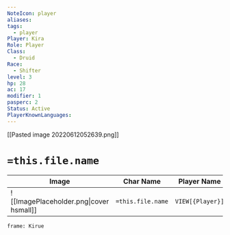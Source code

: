 ```yaml
---
NoteIcon: player
aliases: 
tags:
  - player
Player: Kira
Role: Player
Class:
  - Druid
Race:
  - Shifter
level: 3
hp: 28
ac: 17
modifier: 1
pasperc: 2
Status: Active
PlayerKnownLanguages:
---
```




[[Pasted image 20220612052639.png]]

# `=this.file.name`

| Image                                              | Char Name         | Player Name    | Class         | Race         | Level         |
| -------------------------------------------------- | ----------------- | -------------- | ------------- | ------------ | ------------- |
| ![[ImagePlaceholder.png\|cover hsmall]] | `=this.file.name` |  `VIEW[{Player}]` | `VIEW[{Class}]` | `VIEW[{Race}]` | `VIEW[{level}]` |
```custom-frames
frame: Kirue
```